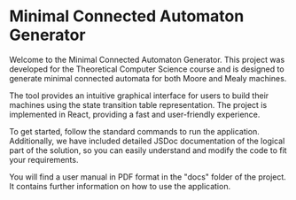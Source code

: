 # Minimal Connected Automaton Generator

Welcome to the Minimal Connected Automaton Generator. This project was developed for the Theoretical Computer Science course and is designed to generate minimal connected automata for both Moore and Mealy machines.

The tool provides an intuitive graphical interface for users to build their machines using the state transition table representation. The project is implemented in React, providing a fast and user-friendly experience.

To get started, follow the standard commands to run the application. Additionally, we have included detailed JSDoc documentation of the logical part of the solution, so you can easily understand and modify the code to fit your requirements.

You will find a user manual in PDF format in the "docs" folder of the project. It contains further information on how to use the application.
